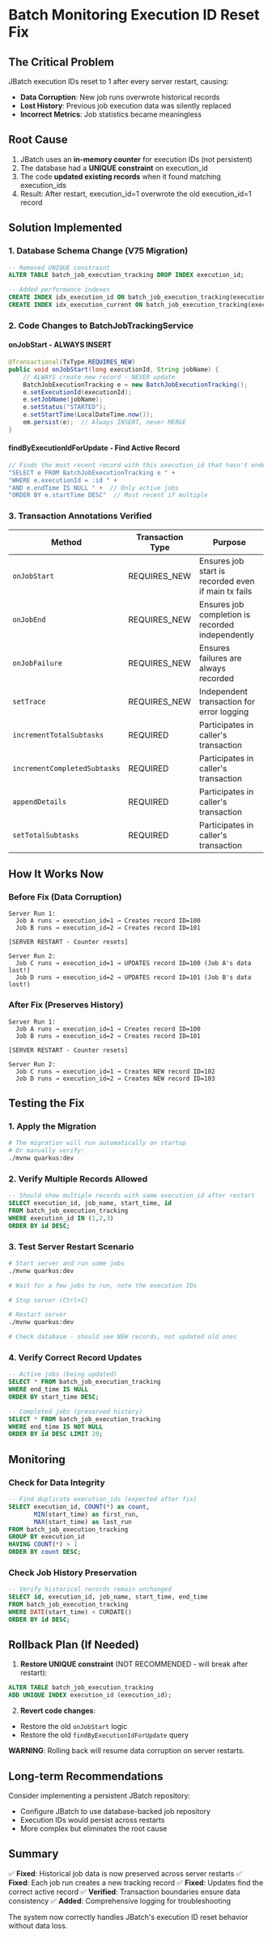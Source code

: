 # Batch Monitoring Execution ID Reset Fix

## The Critical Problem

JBatch execution IDs reset to 1 after every server restart, causing:
- **Data Corruption**: New job runs overwrote historical records
- **Lost History**: Previous job execution data was silently replaced
- **Incorrect Metrics**: Job statistics became meaningless

## Root Cause

1. JBatch uses an **in-memory counter** for execution IDs (not persistent)
2. The database had a **UNIQUE constraint** on execution_id
3. The code **updated existing records** when it found matching execution_ids
4. Result: After restart, execution_id=1 overwrote the old execution_id=1 record

## Solution Implemented

### 1. Database Schema Change (V75 Migration)
```sql
-- Removed UNIQUE constraint
ALTER TABLE batch_job_execution_tracking DROP INDEX execution_id;

-- Added performance indexes
CREATE INDEX idx_execution_id ON batch_job_execution_tracking(execution_id);
CREATE INDEX idx_execution_current ON batch_job_execution_tracking(execution_id, start_time DESC, end_time);
```

### 2. Code Changes to BatchJobTrackingService

#### onJobStart - ALWAYS INSERT
```java
@Transactional(TxType.REQUIRES_NEW)
public void onJobStart(long executionId, String jobName) {
    // ALWAYS create new record - NEVER update
    BatchJobExecutionTracking e = new BatchJobExecutionTracking();
    e.setExecutionId(executionId);
    e.setJobName(jobName);
    e.setStatus("STARTED");
    e.setStartTime(LocalDateTime.now());
    em.persist(e);  // Always INSERT, never MERGE
}
```

#### findByExecutionIdForUpdate - Find Active Record
```java
// Finds the most recent record with this execution_id that hasn't ended
"SELECT e FROM BatchJobExecutionTracking e " +
"WHERE e.executionId = :id " +
"AND e.endTime IS NULL " +  // Only active jobs
"ORDER BY e.startTime DESC"  // Most recent if multiple
```

### 3. Transaction Annotations Verified

| Method | Transaction Type | Purpose |
|--------|-----------------|---------|
| `onJobStart` | REQUIRES_NEW | Ensures job start is recorded even if main tx fails |
| `onJobEnd` | REQUIRES_NEW | Ensures job completion is recorded independently |
| `onJobFailure` | REQUIRES_NEW | Ensures failures are always recorded |
| `setTrace` | REQUIRES_NEW | Independent transaction for error logging |
| `incrementTotalSubtasks` | REQUIRED | Participates in caller's transaction |
| `incrementCompletedSubtasks` | REQUIRED | Participates in caller's transaction |
| `appendDetails` | REQUIRED | Participates in caller's transaction |
| `setTotalSubtasks` | REQUIRED | Participates in caller's transaction |

## How It Works Now

### Before Fix (Data Corruption)
```
Server Run 1:
  Job A runs → execution_id=1 → Creates record ID=100
  Job B runs → execution_id=2 → Creates record ID=101

[SERVER RESTART - Counter resets]

Server Run 2:
  Job C runs → execution_id=1 → UPDATES record ID=100 (Job A's data lost!)
  Job D runs → execution_id=2 → UPDATES record ID=101 (Job B's data lost!)
```

### After Fix (Preserves History)
```
Server Run 1:
  Job A runs → execution_id=1 → Creates record ID=100
  Job B runs → execution_id=2 → Creates record ID=101

[SERVER RESTART - Counter resets]

Server Run 2:
  Job C runs → execution_id=1 → Creates NEW record ID=102
  Job D runs → execution_id=2 → Creates NEW record ID=103
```

## Testing the Fix

### 1. Apply the Migration
```bash
# The migration will run automatically on startup
# Or manually verify:
./mvnw quarkus:dev
```

### 2. Verify Multiple Records Allowed
```sql
-- Should show multiple records with same execution_id after restart
SELECT execution_id, job_name, start_time, id 
FROM batch_job_execution_tracking 
WHERE execution_id IN (1,2,3)
ORDER BY id DESC;
```

### 3. Test Server Restart Scenario
```bash
# Start server and run some jobs
./mvnw quarkus:dev

# Wait for a few jobs to run, note the execution IDs

# Stop server (Ctrl+C)

# Restart server
./mvnw quarkus:dev

# Check database - should see NEW records, not updated old ones
```

### 4. Verify Correct Record Updates
```sql
-- Active jobs (being updated)
SELECT * FROM batch_job_execution_tracking 
WHERE end_time IS NULL 
ORDER BY start_time DESC;

-- Completed jobs (preserved history)
SELECT * FROM batch_job_execution_tracking 
WHERE end_time IS NOT NULL 
ORDER BY id DESC LIMIT 20;
```

## Monitoring

### Check for Data Integrity
```sql
-- Find duplicate execution_ids (expected after fix)
SELECT execution_id, COUNT(*) as count, 
       MIN(start_time) as first_run, 
       MAX(start_time) as last_run
FROM batch_job_execution_tracking
GROUP BY execution_id
HAVING COUNT(*) > 1
ORDER BY count DESC;
```

### Check Job History Preservation
```sql
-- Verify historical records remain unchanged
SELECT id, execution_id, job_name, start_time, end_time
FROM batch_job_execution_tracking
WHERE DATE(start_time) < CURDATE()
ORDER BY id DESC;
```

## Rollback Plan (If Needed)

1. **Restore UNIQUE constraint** (NOT RECOMMENDED - will break after restart):
```sql
ALTER TABLE batch_job_execution_tracking 
ADD UNIQUE INDEX execution_id (execution_id);
```

2. **Revert code changes**:
- Restore the old `onJobStart` logic
- Restore the old `findByExecutionIdForUpdate` query

**WARNING**: Rolling back will resume data corruption on server restarts.

## Long-term Recommendations

Consider implementing a persistent JBatch repository:
- Configure JBatch to use database-backed job repository
- Execution IDs would persist across restarts
- More complex but eliminates the root cause

## Summary

✅ **Fixed**: Historical job data is now preserved across server restarts
✅ **Fixed**: Each job run creates a new tracking record
✅ **Fixed**: Updates find the correct active record
✅ **Verified**: Transaction boundaries ensure data consistency
✅ **Added**: Comprehensive logging for troubleshooting

The system now correctly handles JBatch's execution ID reset behavior without data loss.